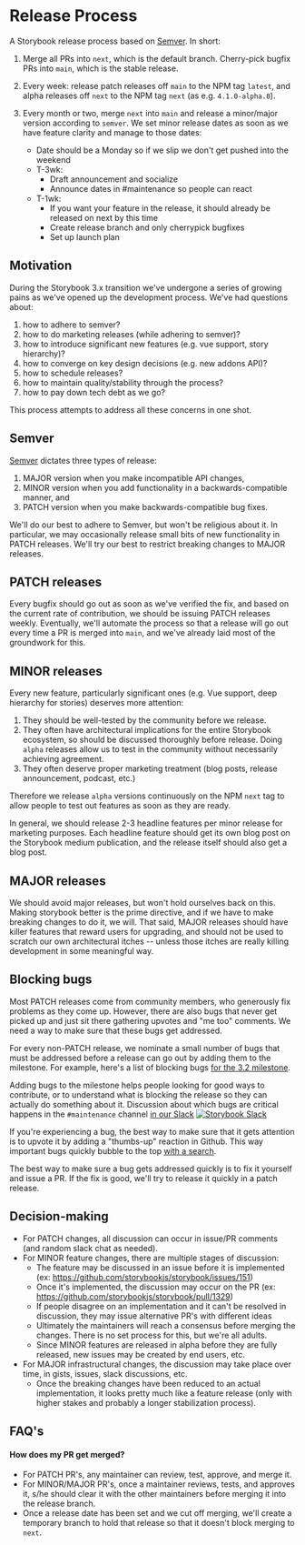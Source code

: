 # Release Process

A Storybook release process based on [Semver](http://semver.org/). In short:

1.  Merge all PRs into `next`, which is the default branch. Cherry-pick bugfix PRs into `main`, which is the stable release.

2.  Every week: release patch releases off `main` to the NPM tag `latest`, and alpha releases off `next` to the NPM tag `next` (as e.g. `4.1.0-alpha.0`).

3.  Every month or two, merge `next` into `main` and release a minor/major version according to `semver`. We set minor release dates as soon as we have feature clarity and manage to those dates:
    - Date should be a Monday so if we slip we don't get pushed into the weekend
    - T-3wk:
      - Draft announcement and socialize
      - Announce dates in #maintenance so people can react
    - T-1wk:
      - If you want your feature in the release, it should already be released on next by this time
      - Create release branch and only cherrypick bugfixes
      - Set up launch plan

## Motivation

During the Storybook 3.x transition we've undergone a series of growing pains as
we've opened up the development process. We've had questions about:

1.  how to adhere to semver?
2.  how to do marketing releases (while adhering to semver)?
3.  how to introduce significant new features (e.g. vue support, story hierarchy)?
4.  how to converge on key design decisions (e.g. new addons API)?
5.  how to schedule releases?
6.  how to maintain quality/stability through the process?
7.  how to pay down tech debt as we go?

This process attempts to address all these concerns in one shot.

## Semver

[Semver](http://semver.org/) dictates three types of release:

1.  MAJOR version when you make incompatible API changes,
2.  MINOR version when you add functionality in a backwards-compatible manner, and
3.  PATCH version when you make backwards-compatible bug fixes.

We'll do our best to adhere to Semver, but won't be religious about it. In
particular, we may occasionally release small bits of new functionality in PATCH
releases. We'll try our best to restrict breaking changes to MAJOR releases.

## PATCH releases

Every bugfix should go out as soon as we've verified the fix, and based on the
current rate of contribution, we should be issuing PATCH releases weekly.
Eventually, we'll automate the process so that a release will go out every time a PR is
merged into `main`, and we've already laid most of the groundwork for this.

## MINOR releases

Every new feature, particularly significant ones (e.g. Vue support, deep
hierarchy for stories) deserves more attention:

1.  They should be well-tested by the community before we release.
2.  They often have architectural implications for the entire Storybook ecosystem, so should be discussed thoroughly before release. Doing `alpha` releases allow us to test in the community without necessarily achieving agreement.
3.  They often deserve proper marketing treatment (blog posts, release announcement, podcast, etc.)

Therefore we release `alpha` versions continuously on the NPM `next` tag to allow people to test out features as soon as they are ready.

In general, we should release 2-3 headline features per minor release for
marketing purposes. Each headline feature should get its own blog post on the
Storybook medium publication, and the release itself should also get a blog
post.

## MAJOR releases

We should avoid major releases, but won't hold ourselves back on this. Making storybook better is the prime directive, and if we have to make breaking changes to do it, we will. That said, MAJOR releases
should have killer features that reward users for upgrading, and should not be
used to scratch our own architectural itches -- unless those itches are really
killing development in some meaningful way.

## Blocking bugs

Most PATCH releases come from community members, who generously fix problems as
they come up. However, there are also bugs that never get picked up and just sit
there gathering upvotes and "me too" comments. We need a way to make sure that
these bugs get addressed.

For every non-PATCH release, we nominate a small number of bugs that must be
addressed before a release can go out by adding them to the milestone. For example, here's a list of blocking bugs [for the 3.2 milestone](https://github.com/storybookjs/storybook/milestone/3).

Adding bugs to the milestone helps people looking for good ways to contribute,
or to understand what is blocking the release so they can actually do something
about it. Discussion about which bugs are critical happens in the `#maintenance`
channel [in our Slack](https://now-examples-slackin-rrirkqohko.now.sh/) [![Storybook Slack](https://now-examples-slackin-rrirkqohko.now.sh/badge.svg)](https://now-examples-slackin-rrirkqohko.now.sh/)

If you're experiencing a bug, the best way to make sure that it gets attention
is to upvote it by adding a "thumbs-up" reaction in Github. This way important
bugs quickly bubble to the top [with a
search](https://github.com/storybookjs/storybook/issues?utf8=%E2%9C%93&q=is%3Aissue%20is%3Aopen%20sort%3Areactions-%2B1-desc%20label%3Abug).

The best way to make sure a bug gets addressed quickly is to fix
it yourself and issue a PR. If the fix is good, we'll try to release it quickly
in a patch release.

## Decision-making

- For PATCH changes, all discussion can occur in issue/PR comments (and random slack chat as needed).
- For MINOR feature changes, there are multiple stages of discussion:
  - The feature may be discussed in an issue before it is implemented (ex: <https://github.com/storybookjs/storybook/issues/151>)
  - Once it's implemented, the discussion may occur on the PR (ex: <https://github.com/storybookjs/storybook/pull/1329>)
  - If people disagree on an implementation and it can't be resolved in discussion, they may issue alternative PR's with different ideas
  - Ultimately the maintainers will reach a consensus before merging the changes. There is no set process for this, but we're all adults.
  - Since MINOR features are released in alpha before they are fully released, new issues may be created by end users, etc.
- For MAJOR infrastructural changes, the discussion may take place over time, in gists, issues, slack discussions, etc.
  - Once the breaking changes have been reduced to an actual implementation, it looks pretty much like a feature release (only with higher stakes and probably a longer stabilization process).

## FAQ's

#### How does my PR get merged?

- For PATCH PR's, any maintainer can review, test, approve, and merge it.
- For MINOR/MAJOR PR's, once a maintainer reviews, tests, and approves it, s/he should clear it with the other maintainers before merging it into the release branch.
- Once a release date has been set and we cut off merging, we'll create a temporary branch to hold that release so that it doesn't block merging to `next`.
